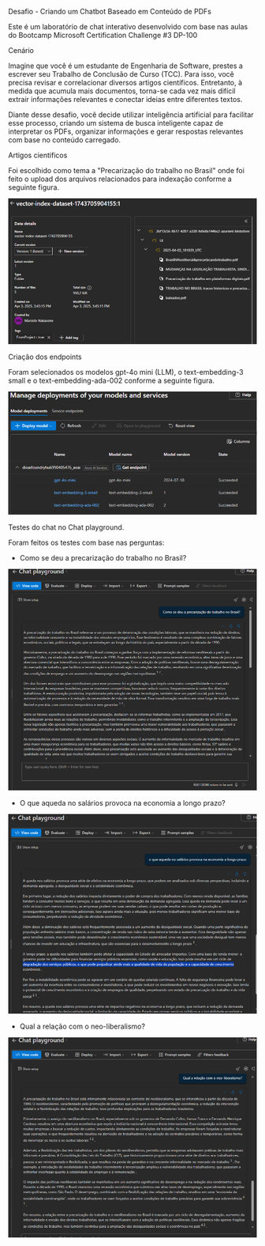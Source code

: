 Desafio - Criando um Chatbot Baseado em Conteúdo de PDFs 

Este é um laboratório de chat interativo desenvolvido com base nas aulas do Bootcamp Microsoft Certification Challenge #3 DP-100

Cenário

Imagine que você é um estudante de Engenharia de Software, prestes a escrever seu Trabalho de Conclusão de Curso (TCC). Para isso, você precisa revisar e correlacionar diversos artigos científicos. Entretanto, à medida que acumula mais documentos, torna-se cada vez mais difícil extrair informações relevantes e conectar ideias entre diferentes textos.

Diante desse desafio, você decide utilizar inteligência artificial para facilitar esse processo, criando um sistema de busca inteligente capaz de interpretar os PDFs, organizar informações e gerar respostas relevantes com base no conteúdo carregado.

Artigos cientificos

Foi escolhido como tema a "Precarização do trabalho no Brasil" onde foi feito o upload dos arquivos relacionados para indexação conforme a seguinte figura.

![alt text](image-1.png)

Criação dos endpoints

Foram selecionados os modelos gpt-4o mini (LLM), o text-embedding-3 small e o text-embedding-ada-002 conforme a seguinte figura.

![alt text](image.png)


Testes do chat no Chat playground.

Foram feitos os testes com base nas perguntas:

- Como se deu a precarização do trabalho no Brasil?

![alt text](image-2.png)

- O que aqueda no salários provoca na economia a longo prazo?

![alt text](image-3.png)

- Qual a relação com o neo-liberalismo?

![alt text](image-4.png)







